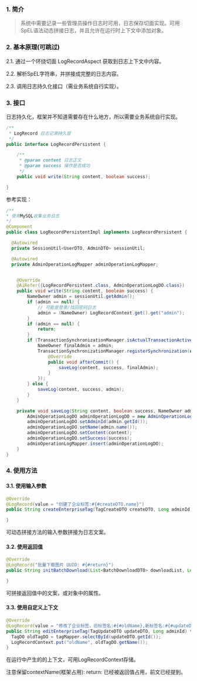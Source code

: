 ### 1.  简介

> 系统中需要记录一些管理员操作日志时可用，日志保存切面实现。可用SpEL语法动态拼接日志，并且允许在运行时上下文中添加对象。

### 2. 基本原理(可跳过)

2.1. 通过一个环绕切面 LogRecordAspect 获取到日志上下文中内容。

2.2. 解析SpEL字符串，并拼接成完整的日志内容。

2.3. 调用日志持久化接口（需业务系统自行实现）。

### 3. 接口

日志持久化，框架并不知道需要存在什么地方，所以需要业务系统自行实现。

```java
/**
 * LogRecord 日志记录持久层
 */
public interface LogRecordPersistent {

    /**
     * @param content 日志正文
     * @param success 操作是否成功
     */
    public void write(String content, boolean success);

}

```

参考实现：

```java
/**
* 使用MySQL收集业务日志
*/
@Component
public class LogRecordPersistentImpl implements LogRecordPersistent {

  @Autowired
  private SessionUtil<UserDTO, AdminDTO> sessionUtil;

  @Autowired
  private AdminOperationLogMapper adminOperationLogMapper;


    @Override
    @AiRefer({LogRecordPersistent.class, AdminOperationLogDO.class})
    public void write(String content, boolean success) {
        NameOwner admin = sessionUtil.getAdmin();
        if (admin == null) {
            // 可能是登录/找回密码日志
            admin = (NameOwner) LogRecordContext.get().get("admin");
        }
        if (admin == null) {
            return;
        }
        if (TransactionSynchronizationManager.isActualTransactionActive()) {
            NameOwner finalAdmin = admin;
            TransactionSynchronizationManager.registerSynchronization(new TransactionSynchronization() {
                @Override
                public void afterCommit() {
                    saveLog(content, success, finalAdmin);
                }
            });
        } else {
            saveLog(content, success, admin);
        }
    }

    private void saveLog(String content, boolean success, NameOwner admin) {
        AdminOperationLogDO adminOperationLogDO = new AdminOperationLogDO();
        adminOperationLogDO.setAdminId(admin.getId());
        adminOperationLogDO.setName(admin.name());
        adminOperationLogDO.setContent(content);
        adminOperationLogDO.setSuccess(success);
        adminOperationLogMapper.insert(adminOperationLogDO);
    }
}

```


### 4. 使用方法

#### 3.1. 使用输入参数

```java
@Override
@LogRecord(value = "创建了企业标签:#{#createDTO.name}")
public String createEnterpriseTag(TagCreateDTO createDTO, Long adminId) throws ServiceException {

}
```

可动态拼接方法的输入参数拼接为日志文案。

#### 3.2. 使用返回值

```java
@Override
@LogRecord("批量下载图片 UUID: #{#return}")
public String initBatchDownload(List<BatchDownloadDTO> downloadList, Long adminId) throws ServiceException {

}
```

可拼接返回值中的文案，或对象中的属性。

#### 3.3. 使用自定义上下文

```java
@Override
@LogRecord(value = "修改了企业标签，旧标签名:#{#oldName},新标签名:#{#updateDTO.name}")
public String editEnterpriseTag(TagUpdateDTO updateDTO, Long adminId) throws ServiceException {
  TagDO oldTagDO = tagMapper.selectById(updateDTO.getId());
  LogRecordContext.put("oldName", oldTagDO.getName());
}
```

在运行中产生的的上下文，可用LogRecordContext存储。

注意保留contextName(框架占用):
return: 已经被返回值占用，前文已经提到。


